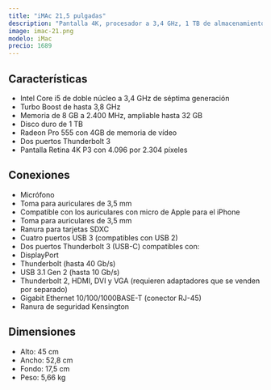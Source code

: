 ```yaml
---
title: "iMAc 21,5 pulgadas"
description: "Pantalla 4K, procesador a 3,4 GHz, 1 TB de almacenamiento"
image: imac-21.png
modelo: iMac
precio: 1689
---
```


## Características

  - Intel Core i5 de doble núcleo a 3,4 GHz de séptima generación
  - Turbo Boost de hasta 3,8 GHz
  - Memoria de 8 GB a 2.400 MHz, ampliable hasta 32 GB
  - Disco duro de 1 TB
  - Radeon Pro 555 con 4GB de memoria de vídeo
  - Dos puertos Thunderbolt 3
  - Pantalla Retina 4K P3 con 4.096 por 2.304 píxeles

## Conexiones

  - Micrófono
  - Toma para auriculares de 3,5 mm
  - Compatible con los auriculares con micro de Apple para el iPhone
  - Toma para auriculares de 3,5 mm
  - Ranura para tarjetas SDXC
  - Cuatro puertos USB 3 (compatibles con USB 2)
  - Dos puertos Thunderbolt 3 (USB-C) compatibles con:
  - DisplayPort
  - Thunderbolt (hasta 40 Gb/s)
  - USB 3.1 Gen 2 (hasta 10 Gb/s)
  - Thunderbolt 2, HDMI, DVI y VGA (requieren adaptadores que se venden por separado)
  - Gigabit Ethernet 10/100/1000BASE-T (conector RJ-45)
  - Ranura de seguridad Kensington

## Dimensiones

  - Alto: 45 cm
  - Ancho: 52,8 cm
  - Fondo: 17,5 cm
  - Peso: 5,66 kg
